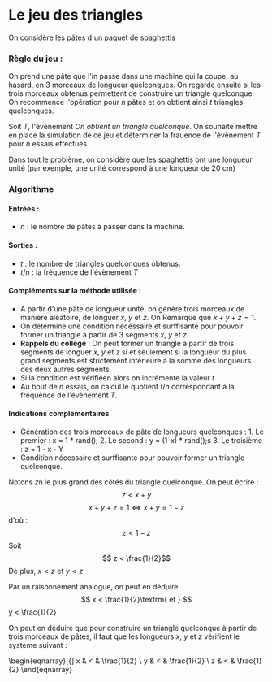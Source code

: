 # Le jeu des triangles

On considère les pâtes d'un paquet de spaghettis

### Règle du jeu :
On prend une pâte que l'in passe dans une machine qui la coupe, au hasard, en 3 morceaux de longueur quelconques. On regarde ensuite si les trois morceaux obtenus permettent de construire un triangle quelconque. On recommence l'opération pour $n$ pâtes et on obtient ainsi $t$ triangles quelconques.

Soit $T$, l'évènement *On obtient un triangle quelconque*. On souhaite mettre en place la simulation de ce jeu et déterminer la frauence de l'évènement $T$ pour $n$ essais effectués.

Dans tout le problème, on considère que les spaghettis ont une longueur unité (par exemple, une unité correspond à  une longueur de 20 cm)


### Algorithme
#### Entrées :
  - $n$ : le nombre de pâtes à passer dans la machine.
#### Sorties :
  - $t$ : le nombre de triangles quelconques obtenus.
  - $t/n$ : la fréquence de l'évènement *T*

#### Compléments sur la méthode utilisée :
  - A partir d'une pâte de longueur unité, on génère trois morceaux de manière aléatoire, de longuer $x$, $y$ et $z$. On Remarque que $x+y+z =1$.
  - On détermine une condition nécéssaire et surffisante pour pouvoir former un triangle à partir de 3 segments $x$, $y$ et $z$.
  - **Rappels du collège** : On peut former un triangle à partir de trois segments de longuer $x$, $y$ et $z$  si et seulement si la longueur du plus grand segments est strictement inférieure à la somme des longueurs des deux autres segments.
  - Si la condition est vérifiéen alors on incrémente la valeur $t$
  - Au bout de $n$ essais, on calcul le quotient $t/n$ correspondant à la fréquence de l'évènement *T*.
#### Indications complémentaires
- Génération des trois morceaux de pâte de longueurs quelconques :
      1. Le premier : x = 1 * rand();
      2. Le second : y = (1-x) * rand();s
      3. Le troisième : z = 1 - x - Y
- Condition nécessaire et surffisante pour pouvoir former un triangle quelconque.

Notons $z$n le plus grand des côtés du triangle quelconque.
On peut écrire :
$$ z < x + y $$
$$ x + y + z = 1 \Leftrightarrow x + y = 1 - z$$
d'où :
$$ z < 1 - z $$
Soit
$$ z < \frac{1}{2}$$
De plus, $x<z$ et $y < z$

Par un raisonnement analogue, on peut en déduire
$$ x < \frac{1}{2}\textrm{ et } $$ y < \frac{1}{2}$$$$

On peut en déduire que pour construire un triangle quelconque à partir de trois morceaux de pâtes, il faut que les longueurs $x$, $y$ et $z$ vérifient le système suivant :

\begin{eqnarray}[\{]
   x & < & \frac{1}{2} \\
   y & < & \frac{1}{2} \\
   z & < & \frac{1}{2}
\end{eqnarray}
